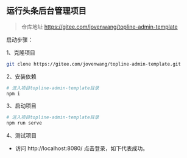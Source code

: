 ## 运行头条后台管理项目

> 仓库地址 https://gitee.com/jovenwang/topline-admin-template

启动步骤：

1、克隆项目

```bash
git clone https://gitee.com/jovenwang/topline-admin-template.git
```

2、安装依赖

```bash
# 进入项目topline-admin-template目录
npm i
```

3、启动项目

```bash
# 进入项目topline-admin-template目录
npm run serve
```

4、测试项目

- 访问 http://localhost:8080/ 点击登录，如下代表成功。
